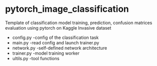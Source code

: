 # pytorch_image_classification
Template of classification model training, prediction, confusion matrices evaluation using pytorch on Kaggle Invasive dataset

* config.py -config of the classification task  
* main.py -read config and launch trainer.py
* network.py -self-defined network architecture 
* trainer.py -model training worker
* ultils.py -tool functions
